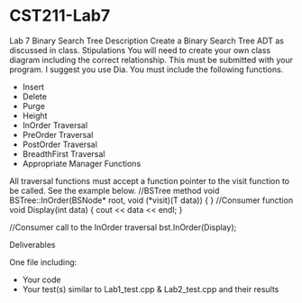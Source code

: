 # CST211-Lab7
Lab 7
Binary Search Tree
Description
Create a Binary Search Tree ADT as discussed in class.
Stipulations
You will need to create your own class diagram including the correct relationship. This must be submitted with your program. I suggest you use Dia.
You must include the following functions.
* Insert
* Delete
* Purge
* Height
* InOrder Traversal
* PreOrder Traversal
* PostOrder Traversal
* BreadthFirst Traversal
* Appropriate Manager Functions

All traversal functions must accept a function pointer to the visit function to be called. See the example below.
//BSTree method 
void BSTree::InOrder(BSNode* root, void (*visit)(T data))
{
}
//Consumer function
void Display(int data)
{
	cout << data << endl;
}

//Consumer call to the InOrder traversal
bst.InOrder(Display);

Deliverables

One file including:
* Your code
* Your test(s) similar to Lab1_test.cpp & Lab2_test.cpp and their results
